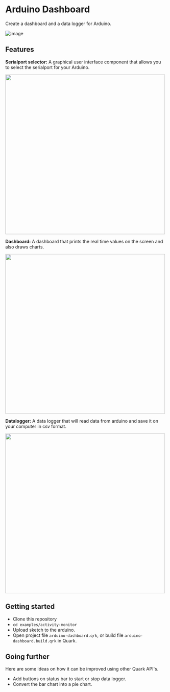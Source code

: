 # Arduino Dashboard
Create a dashboard and a data logger for Arduino.

![image](https://i.imgur.com/vnvEMNx.gif)

## Features
__Serialport selector:__ A graphical user interface component that allows you to select the serialport for your Arduino.

<p align="left">
    <img src="https://i.imgur.com/fPOeavH.png" width="500">
</p>

__Dashboard:__ A dashboard that prints the real time values on the screen and also draws charts.

<p align="left">
    <img src="https://i.imgur.com/GuQHONO.png" width="500">
</p>

__Datalogger:__ A data logger that will read data from arduino and save it on your computer in csv format.

<p align="left">
    <img src="https://i.imgur.com/a7a4CmV.png" width="500">
</p>

## Getting started

- Clone this repository
- `cd examples/activity-monitor`
- Upload sketch to the arduino.
- Open project file `arduino-dashboard.qrk`, or build file `arduino-dashboard.build.qrk` in Quark.

## Going further

Here are some ideas on how it can be improved using other Quark API's.

- Add buttons on status bar to start or stop data logger.
- Convert the bar chart into a pie chart.
